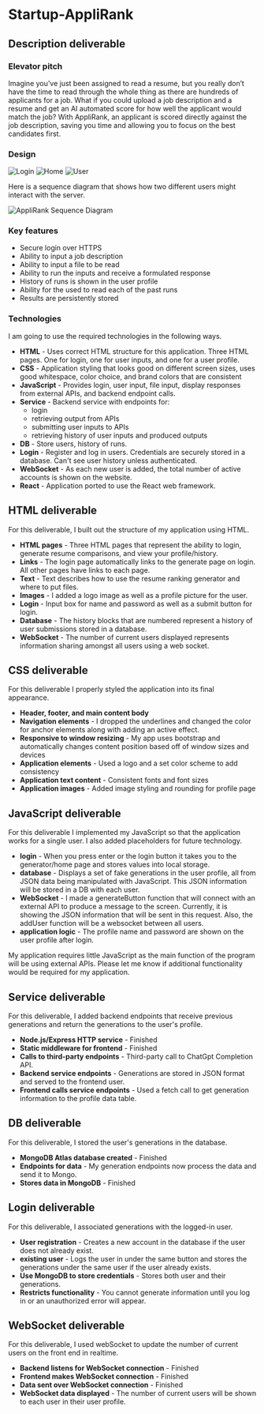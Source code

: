 # Startup-AppliRank

## Description deliverable

### Elevator pitch

Imagine you’ve just been assigned to read a resume, but you really don’t have the time to read through the whole thing as there are hundreds of applicants for a job. What if you could upload a job description and a resume and get an AI automated score for how well the applicant would match the job? With AppliRank, an applicant is scored directly against the job description, saving you time and allowing you to focus on the best candidates first.

### Design

![Login](images/login1.png)
![Home](images/home1.png)
![User](images/user1.png)

Here is a sequence diagram that shows how two different users might interact with the server.

![AppliRank Sequence Diagram](images/diagram.JPG)

### Key features

- Secure login over HTTPS
- Ability to input a job description
- Ability to input a file to be read
- Ability to run the inputs and receive a formulated response
- History of runs is shown in the user profile
- Ability for the used to read each of the past runs
- Results are persistently stored

### Technologies

I am going to use the required technologies in the following ways.

- **HTML** - Uses correct HTML structure for this application. Three HTML pages. One for login, one for user inputs, and one for a user profile.
- **CSS** - Application styling that looks good on different screen sizes, uses good whitespace, color choice, and brand colors that are consistent
- **JavaScript** - Provides login, user input, file input, display responses from external APIs, and backend endpoint calls.
- **Service** - Backend service with endpoints for:
  - login
  - retrieving output from APIs
  - submitting user inputs to APIs
  - retrieving history of user inputs and produced outputs
- **DB** - Store users, history of runs.
- **Login** - Register and log in users. Credentials are securely stored in a database. Can't see user history unless authenticated.
- **WebSocket** - As each new user is added, the total number of active accounts is shown on the website.
- **React** - Application ported to use the React web framework.

## HTML deliverable

For this deliverable, I built out the structure of my application using HTML.

- **HTML pages** - Three HTML pages that represent the ability to login, generate resume comparisons, and view your profile/history.
- **Links** - The login page automatically links to the generate page on login. All other pages have links to each page.
- **Text** - Text describes how to use the resume ranking generator and where to put files.
- **Images** - I added a logo image as well as a profile picture for the user. 
- **Login** - Input box for name and password as well as a submit button for login.
- **Database** - The history blocks that are numbered represent a history of user submissions stored in a database.
- **WebSocket** - The number of current users displayed represents information sharing amongst all users using a web socket.


## CSS deliverable

For this deliverable I properly styled the application into its final appearance.

- **Header, footer, and main content body**
- **Navigation elements** - I dropped the underlines and changed the color for anchor elements along with adding an active effect.
- **Responsive to window resizing** - My app uses bootstrap and automatically changes content position based off of window sizes and devices
- **Application elements** - Used a logo and a set color scheme to add consistency
- **Application text content** - Consistent fonts and font sizes
- **Application images** - Added image styling and rounding for profile page

## JavaScript deliverable

For this deliverable I implemented my JavaScript so that the application works for a single user. I also added placeholders for future technology.

- **login** - When you press enter or the login button it takes you to the generator/home page and stores values into local storage.
- **database** - Displays a set of fake generations in the user profile, all from JSON data being manipulated with JavaScript. This JSON information will be stored in a DB with each user.
- **WebSocket** - I made a generateButton function that will connect with an external API to produce a message to the screen. Currently, it is showing the JSON information that will be sent in this request. Also, the addUser function will be a websocket between all users.
- **application logic** - The profile name and password are shown on the user profile after login. 

My application requires little JavaScript as the main function of the program will be using external APIs. Please let me know if additional functionality would be required for my application.

## Service deliverable

For this deliverable, I added backend endpoints that receive previous generations and return the generations to the user's profile.

- **Node.js/Express HTTP service** - Finished
- **Static middleware for frontend** - Finished
- **Calls to third-party endpoints** - Third-party call to ChatGpt Completion API.
- **Backend service endpoints** - Generations are stored in JSON format and served to the frontend user.
- **Frontend calls service endpoints** - Used a fetch call to get generation information to the profile data table.

## DB deliverable

For this deliverable, I stored the user's generations in the database.

- **MongoDB Atlas database created** - Finished
- **Endpoints for data** - My generation endpoints now process the data and send it to Mongo.
- **Stores data in MongoDB** - Finished

## Login deliverable

For this deliverable, I associated generations with the logged-in user.

- **User registration** - Creates a new account in the database if the user does not already exist.
- **existing user** - Logs the user in under the same button and stores the generations under the same user if the user already exists.
- **Use MongoDB to store credentials** - Stores both user and their generations.
- **Restricts functionality** - You cannot generate information until you log in or an unauthorized error will appear.

## WebSocket deliverable

For this deliverable, I used webSocket to update the number of current users on the front end in realtime.

- **Backend listens for WebSocket connection** - Finished
- **Frontend makes WebSocket connection** - Finished
- **Data sent over WebSocket connection** - Finished
- **WebSocket data displayed** - The number of current users will be shown to each user in their user profile.
